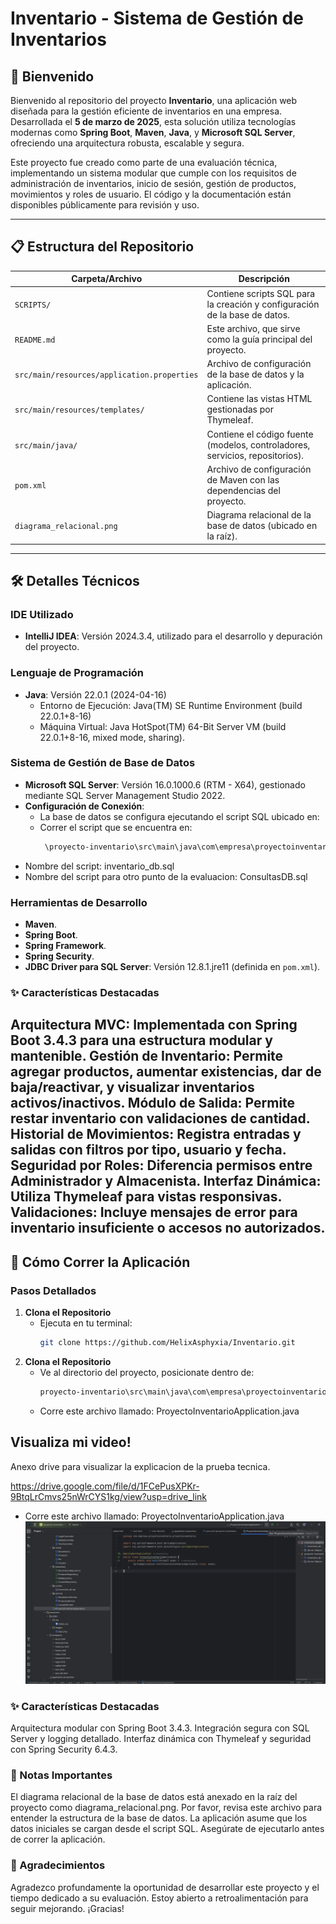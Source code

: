 # Inventario - Sistema de Gestión de Inventarios

## 🌟 Bienvenido
Bienvenido al repositorio del proyecto **Inventario**, una aplicación web diseñada para la gestión eficiente de inventarios en una empresa. Desarrollada el **5 de marzo de 2025**, esta solución utiliza tecnologías modernas como **Spring Boot**, **Maven**, **Java**, y **Microsoft SQL Server**, ofreciendo una arquitectura robusta, escalable y segura.

Este proyecto fue creado como parte de una evaluación técnica, implementando un sistema modular que cumple con los requisitos de administración de inventarios, inicio de sesión, gestión de productos, movimientos y roles de usuario. El código y la documentación están disponibles públicamente para revisión y uso.

---

## 📋 Estructura del Repositorio
| **Carpeta/Archivo**         | **Descripción**                                      |
|-----------------------------|------------------------------------------------------|
| `SCRIPTS/`                  | Contiene scripts SQL para la creación y configuración de la base de datos. |
| `README.md`                 | Este archivo, que sirve como la guía principal del proyecto. |
| `src/main/resources/application.properties` | Archivo de configuración de la base de datos y la aplicación. |
| `src/main/resources/templates/` | Contiene las vistas HTML gestionadas por Thymeleaf. |
| `src/main/java/`            | Contiene el código fuente (modelos, controladores, servicios, repositorios). |
| `pom.xml`                   | Archivo de configuración de Maven con las dependencias del proyecto. |
| `diagrama_relacional.png`   | Diagrama relacional de la base de datos (ubicado en la raíz). |

---

## 🛠️ Detalles Técnicos

### IDE Utilizado
- **IntelliJ IDEA**: Versión 2024.3.4, utilizado para el desarrollo y depuración del proyecto.

### Lenguaje de Programación
- **Java**: Versión 22.0.1 (2024-04-16)  
  - Entorno de Ejecución: Java(TM) SE Runtime Environment (build 22.0.1+8-16)  
  - Máquina Virtual: Java HotSpot(TM) 64-Bit Server VM (build 22.0.1+8-16, mixed mode, sharing).

### Sistema de Gestión de Base de Datos
- **Microsoft SQL Server**: Versión 16.0.1000.6 (RTM - X64), gestionado mediante SQL Server Management Studio 2022.
- **Configuración de Conexión**:
  - La base de datos se configura ejecutando el script SQL ubicado en:
  - Correr el script que se encuentra en: 
    ```bash
     \proyecto-inventario\src\main\java\com\empresa\proyectoinventario\proyectoinventario\scripts\
- Nombre del script: inventario_db.sql
- Nombre del script para otro punto de la evaluacion: ConsultasDB.sql
### Herramientas de Desarrollo
- **Maven**.
- **Spring Boot**.
- **Spring Framework**.
- **Spring Security**.
- **JDBC Driver para SQL Server**: Versión 12.8.1.jre11 (definida en `pom.xml`).

### ✨ Características Destacadas
  Arquitectura MVC: Implementada con Spring Boot 3.4.3 para una estructura modular y mantenible.
  Gestión de Inventario: Permite agregar productos, aumentar existencias, dar de baja/reactivar, y visualizar inventarios activos/inactivos.
  Módulo de Salida: Permite restar inventario con validaciones de cantidad.
  Historial de Movimientos: Registra entradas y salidas con filtros por tipo, usuario y fecha.
  Seguridad por Roles: Diferencia permisos entre Administrador y Almacenista.
  Interfaz Dinámica: Utiliza Thymeleaf para vistas responsivas.
  Validaciones: Incluye mensajes de error para inventario insuficiente o accesos no autorizados.
---

## 🚀 Cómo Correr la Aplicación

### Pasos Detallados
1. **Clona el Repositorio**  
   - Ejecuta en tu terminal:
     ```bash
     git clone https://github.com/HelixAsphyxia/Inventario.git
2. **Clona el Repositorio**  
   - Ve al directorio del proyecto, posicionate dentro de:
     ```bash
     proyecto-inventario\src\main\java\com\empresa\proyectoinventario\proyectoinventario
   - Corre este archivo llamado: ProyectoInventarioApplication.java

## Visualiza mi video!

Anexo drive para visualizar la explicacion de la prueba tecnica.

https://drive.google.com/file/d/1FCePusXPKr-9BtqLrCmvs25nWrCYS1kg/view?usp=drive_link

- Corre este archivo llamado: ProyectoInventarioApplication.java
![Desde IntelliJ IDEA](Run.png)
### ✨ Características Destacadas
Arquitectura modular con Spring Boot 3.4.3.
Integración segura con SQL Server y logging detallado.
Interfaz dinámica con Thymeleaf y seguridad con Spring Security 6.4.3.
### 📝 Notas Importantes

El diagrama relacional de la base de datos está anexado en la raíz del proyecto como diagrama_relacional.png. Por favor, revisa este archivo para entender la estructura de la base de datos.
La aplicación asume que los datos iniciales se cargan desde el script SQL. Asegúrate de ejecutarlo antes de correr la aplicación.

### 🙌 Agradecimientos
Agradezco profundamente la oportunidad de desarrollar este proyecto y el tiempo dedicado a su evaluación. Estoy abierto a retroalimentación para seguir mejorando. ¡Gracias!

